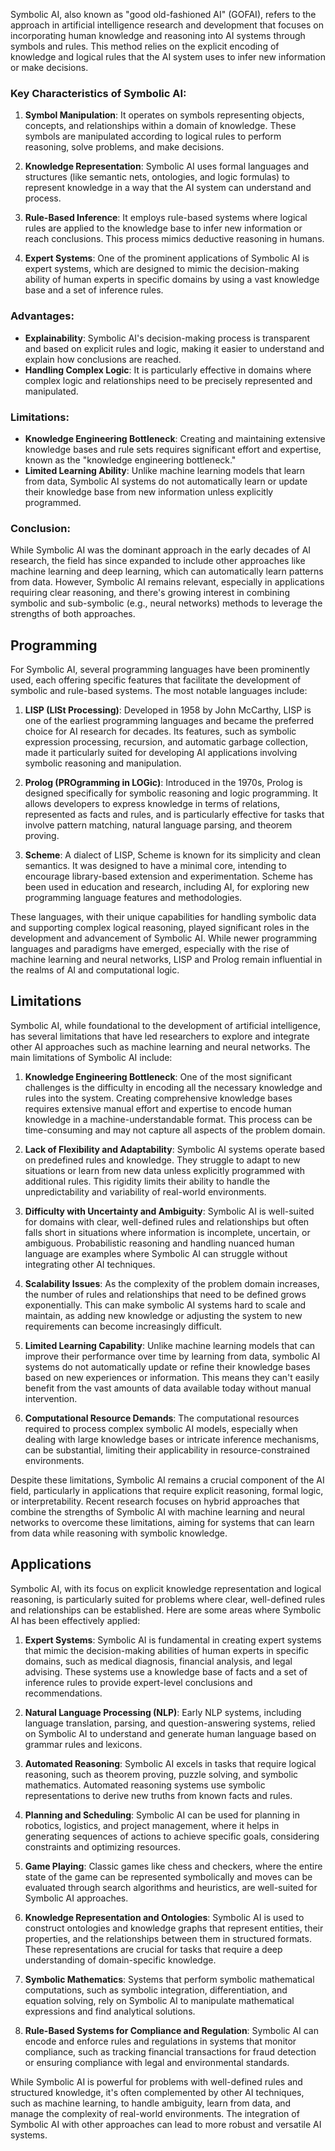 Symbolic AI, also known as "good old-fashioned AI" (GOFAI), refers to the approach in artificial intelligence research and development that focuses on incorporating human knowledge and reasoning into AI systems through symbols and rules. This method relies on the explicit encoding of knowledge and logical rules that the AI system uses to infer new information or make decisions.

### Key Characteristics of Symbolic AI:

1. **Symbol Manipulation**: It operates on symbols representing objects, concepts, and relationships within a domain of knowledge. These symbols are manipulated according to logical rules to perform reasoning, solve problems, and make decisions.

2. **Knowledge Representation**: Symbolic AI uses formal languages and structures (like semantic nets, ontologies, and logic formulas) to represent knowledge in a way that the AI system can understand and process.

3. **Rule-Based Inference**: It employs rule-based systems where logical rules are applied to the knowledge base to infer new information or reach conclusions. This process mimics deductive reasoning in humans.

4. **Expert Systems**: One of the prominent applications of Symbolic AI is expert systems, which are designed to mimic the decision-making ability of human experts in specific domains by using a vast knowledge base and a set of inference rules.

### Advantages:

- **Explainability**: Symbolic AI's decision-making process is transparent and based on explicit rules and logic, making it easier to understand and explain how conclusions are reached.
- **Handling Complex Logic**: It is particularly effective in domains where complex logic and relationships need to be precisely represented and manipulated.

### Limitations:

- **Knowledge Engineering Bottleneck**: Creating and maintaining extensive knowledge bases and rule sets requires significant effort and expertise, known as the "knowledge engineering bottleneck."
- **Limited Learning Ability**: Unlike machine learning models that learn from data, Symbolic AI systems do not automatically learn or update their knowledge base from new information unless explicitly programmed.

### Conclusion:

While Symbolic AI was the dominant approach in the early decades of AI research, the field has since expanded to include other approaches like machine learning and deep learning, which can automatically learn patterns from data. However, Symbolic AI remains relevant, especially in applications requiring clear reasoning, and there's growing interest in combining symbolic and sub-symbolic (e.g., neural networks) methods to leverage the strengths of both approaches.

## Programming

For Symbolic AI, several programming languages have been prominently used, each offering specific features that facilitate the development of symbolic and rule-based systems. The most notable languages include:

1. **LISP (LISt Processing)**: Developed in 1958 by John McCarthy, LISP is one of the earliest programming languages and became the preferred choice for AI research for decades. Its features, such as symbolic expression processing, recursion, and automatic garbage collection, made it particularly suited for developing AI applications involving symbolic reasoning and manipulation.

2. **Prolog (PROgramming in LOGic)**: Introduced in the 1970s, Prolog is designed specifically for symbolic reasoning and logic programming. It allows developers to express knowledge in terms of relations, represented as facts and rules, and is particularly effective for tasks that involve pattern matching, natural language parsing, and theorem proving.

3. **Scheme**: A dialect of LISP, Scheme is known for its simplicity and clean semantics. It was designed to have a minimal core, intending to encourage library-based extension and experimentation. Scheme has been used in education and research, including AI, for exploring new programming language features and methodologies.

These languages, with their unique capabilities for handling symbolic data and supporting complex logical reasoning, played significant roles in the development and advancement of Symbolic AI. While newer programming languages and paradigms have emerged, especially with the rise of machine learning and neural networks, LISP and Prolog remain influential in the realms of AI and computational logic.

## Limitations

Symbolic AI, while foundational to the development of artificial intelligence, has several limitations that have led researchers to explore and integrate other AI approaches such as machine learning and neural networks. The main limitations of Symbolic AI include:

1. **Knowledge Engineering Bottleneck**: One of the most significant challenges is the difficulty in encoding all the necessary knowledge and rules into the system. Creating comprehensive knowledge bases requires extensive manual effort and expertise to encode human knowledge in a machine-understandable format. This process can be time-consuming and may not capture all aspects of the problem domain.

2. **Lack of Flexibility and Adaptability**: Symbolic AI systems operate based on predefined rules and knowledge. They struggle to adapt to new situations or learn from new data unless explicitly programmed with additional rules. This rigidity limits their ability to handle the unpredictability and variability of real-world environments.

3. **Difficulty with Uncertainty and Ambiguity**: Symbolic AI is well-suited for domains with clear, well-defined rules and relationships but often falls short in situations where information is incomplete, uncertain, or ambiguous. Probabilistic reasoning and handling nuanced human language are examples where Symbolic AI can struggle without integrating other AI techniques.

4. **Scalability Issues**: As the complexity of the problem domain increases, the number of rules and relationships that need to be defined grows exponentially. This can make symbolic AI systems hard to scale and maintain, as adding new knowledge or adjusting the system to new requirements can become increasingly difficult.

5. **Limited Learning Capability**: Unlike machine learning models that can improve their performance over time by learning from data, symbolic AI systems do not automatically update or refine their knowledge bases based on new experiences or information. This means they can't easily benefit from the vast amounts of data available today without manual intervention.

6. **Computational Resource Demands**: The computational resources required to process complex symbolic AI models, especially when dealing with large knowledge bases or intricate inference mechanisms, can be substantial, limiting their applicability in resource-constrained environments.

Despite these limitations, Symbolic AI remains a crucial component of the AI field, particularly in applications that require explicit reasoning, formal logic, or interpretability. Recent research focuses on hybrid approaches that combine the strengths of Symbolic AI with machine learning and neural networks to overcome these limitations, aiming for systems that can learn from data while reasoning with symbolic knowledge.

## Applications

Symbolic AI, with its focus on explicit knowledge representation and logical reasoning, is particularly suited for problems where clear, well-defined rules and relationships can be established. Here are some areas where Symbolic AI has been effectively applied:

1. **Expert Systems**: Symbolic AI is fundamental in creating expert systems that mimic the decision-making abilities of human experts in specific domains, such as medical diagnosis, financial analysis, and legal advising. These systems use a knowledge base of facts and a set of inference rules to provide expert-level conclusions and recommendations.

2. **Natural Language Processing (NLP)**: Early NLP systems, including language translation, parsing, and question-answering systems, relied on Symbolic AI to understand and generate human language based on grammar rules and lexicons.

3. **Automated Reasoning**: Symbolic AI excels in tasks that require logical reasoning, such as theorem proving, puzzle solving, and symbolic mathematics. Automated reasoning systems use symbolic representations to derive new truths from known facts and rules.

4. **Planning and Scheduling**: Symbolic AI can be used for planning in robotics, logistics, and project management, where it helps in generating sequences of actions to achieve specific goals, considering constraints and optimizing resources.

5. **Game Playing**: Classic games like chess and checkers, where the entire state of the game can be represented symbolically and moves can be evaluated through search algorithms and heuristics, are well-suited for Symbolic AI approaches.

6. **Knowledge Representation and Ontologies**: Symbolic AI is used to construct ontologies and knowledge graphs that represent entities, their properties, and the relationships between them in structured formats. These representations are crucial for tasks that require a deep understanding of domain-specific knowledge.

7. **Symbolic Mathematics**: Systems that perform symbolic mathematical computations, such as symbolic integration, differentiation, and equation solving, rely on Symbolic AI to manipulate mathematical expressions and find analytical solutions.

8. **Rule-Based Systems for Compliance and Regulation**: Symbolic AI can encode and enforce rules and regulations in systems that monitor compliance, such as tracking financial transactions for fraud detection or ensuring compliance with legal and environmental standards.

While Symbolic AI is powerful for problems with well-defined rules and structured knowledge, it's often complemented by other AI techniques, such as machine learning, to handle ambiguity, learn from data, and manage the complexity of real-world environments. The integration of Symbolic AI with other approaches can lead to more robust and versatile AI systems.
